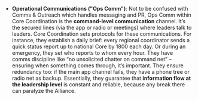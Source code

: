 - **Operational Communications ("Ops Comm")**: Not to be confused with Comms & Outreach which handles messaging and PR, Ops Comm within Core Coordination is the **command-level communication** channel. It’s the secured lines (via the app or radio or meetings) where leaders talk to leaders. Core Coordination sets protocols for these communications. For instance, they establish a daily brief: every regional coordinator sends a quick status report up to national Core by 1800 each day. Or during an emergency, they set who reports to whom every hour. They have comms discipline like “no unsolicited chatter on command net” – ensuring when something comes through, it’s important. They ensure redundancy too: if the main app channel fails, they have a phone tree or radio net as backup. Essentially, they guarantee that **information flow at the leadership level** is constant and reliable, because any break there can paralyze the Alliance.